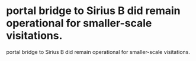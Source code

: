 # portal bridge to Sirius B did remain operational for smaller-scale visitations.

portal bridge to Sirius B did remain operational for smaller-scale visitations.